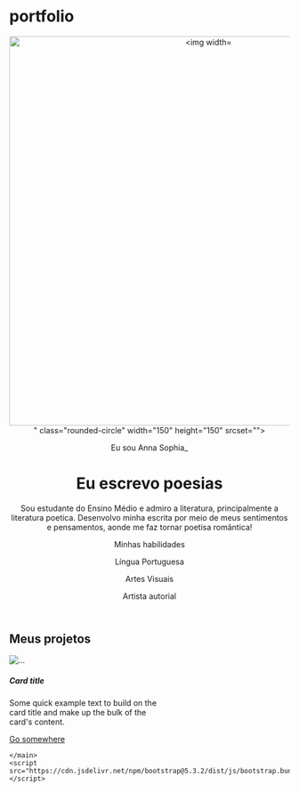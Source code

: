 # portfolio
<!DOCTYPE html>
<html lang="pt-br">

<head>
    <meta charset="UTF-8">
    <meta name="viewport" content="width=device-width, initial-scale=1.0">
    <link href="https://cdn.jsdelivr.net/npm/bootstrap@5.3.2/dist/css/bootstrap.min.css" rel="stylesheet">
    <link rel="stylesheet" href="style.css">
    <title>Meu portfólio</title>
</head>

<body>
    <header class="container text-center">
        <img src="img/avatar-perfil.png" alt="<img width="529" height="700" alt="image" src="https://github.com/user-attachments/assets/4052b42c-3254-456a-adbc-c990b524b61f" />
" class="rounded-circle" width="150" height="150" srcset="">
        <p class="lead">Eu sou Anna Sophia_</p>
        <h1>Eu escrevo poesias</h1>
        <p>Sou estudante do Ensino Médio e admiro a literatura, principalmente a literatura poetica. Desenvolvo minha escrita por meio de meus sentimentos e pensamentos, aonde me faz tornar poetisa romântica!</p>
        <p>Minhas habilidades</p>
        <div>
            <p class="badge bg-secondary">Língua Portuguesa</p>
            <p class="badge bg-secondary">Artes Visuais</p>
            <p class="badge bg-secondary">Artista autorial</p>
        </div>
    </header>
    <main class="container">
        <h2>Meus projetos</h2>
        <div class="row">
            <div class="col-md-4">
                <div class="card" style="width: 18rem;">
                    <img src="..." class="card-img-top" alt="...">
                    <div class="card-body">
                      <h5 class="card-title">Card title</h5>
                      <p class="card-text">Some quick example text to build on the card title and make up the bulk of the card's content.</p>
                      <a href="#" class="btn btn-primary">Go somewhere</a>
                    </div>
                  </div>
            </div>
        </div>

    </main>
    <script src="https://cdn.jsdelivr.net/npm/bootstrap@5.3.2/dist/js/bootstrap.bundle.min.js"></script>
</body>

</html>
